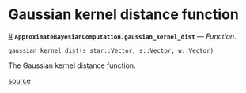 
<a id='Gaussian-kernel-distance-function-1'></a>

# Gaussian kernel distance function

<a id='ApproximateBayesianComputation.gaussian_kernel_dist' href='#ApproximateBayesianComputation.gaussian_kernel_dist'>#</a>
**`ApproximateBayesianComputation.gaussian_kernel_dist`** &mdash; *Function*.



```
gaussian_kernel_dist(s_star::Vector, s::Vector, w::Vector)
```

The Gaussian kernel distance function.


<a target='_blank' href='https://github.com/SamuelWiqvist/ApproximateBayesianComputation.jl/blob/e462f22d3194c7bcc5dec24708fc4385d8ca1ab8/src\distancefunctions.jl#L16' class='documenter-source'>source</a><br>

